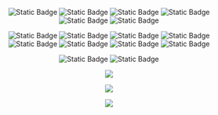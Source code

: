 <div align="center">

![Static Badge](https://img.shields.io/badge/Rust-black?logo=rust)
![Static Badge](https://img.shields.io/badge/R-black?logo=r)
![Static Badge](https://img.shields.io/badge/Python-black?logo=python)
![Static Badge](https://img.shields.io/badge/C++-black?logo=cplusplus)
![Static Badge](https://img.shields.io/badge/C-black?logo=c)
![Static Badge](https://img.shields.io/badge/Julia-black?logo=julia)

![Static Badge](https://img.shields.io/badge/Polars-black?logo=polars)
![Static Badge](https://img.shields.io/badge/Tidyverse-black?logo=tidyverse)
![Static Badge](https://img.shields.io/badge/Spark-black?logo=apachespark)
![Static Badge](https://img.shields.io/badge/PostgreSQL-black?logo=postgresql)
![Static Badge](https://img.shields.io/badge/Plotly-black?logo=plotly)
![Static Badge](https://img.shields.io/badge/SAP-black?logo=sap)
![Static Badge](https://img.shields.io/badge/Docker-black?logo=docker)
![Static Badge](https://img.shields.io/badge/Flask-black?logo=flask)

![Static Badge](https://img.shields.io/badge/MacOS-black?logo=macos)
![Static Badge](https://img.shields.io/badge/Linux-black?logo=linux)

![](https://github-readme-stats.vercel.app/api?username=avhz&theme=dark&hide_border=false&include_all_commits=true&count_private=true)

![](https://github-readme-streak-stats.herokuapp.com/?user=avhz&theme=dark&hide_border=false)

![](https://github-readme-stats.vercel.app/api/top-langs/?username=avhz&theme=dark&hide_border=false&include_all_commits=true&count_private=true&layout=compact)

</div>
